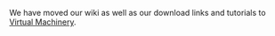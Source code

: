 We have moved our wiki as well as our download links and tutorials to [Virtual Machinery](https://virtualmachinery.weebly.com).